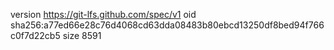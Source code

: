 version https://git-lfs.github.com/spec/v1
oid sha256:a77ed66e28c76d4068cd63dda08483b80ebcd13250df8bed94f766c0f7d22cb5
size 8591
